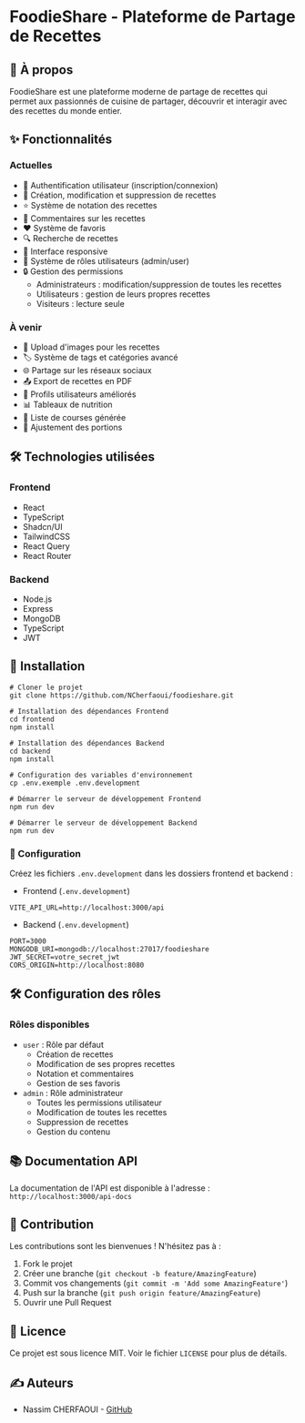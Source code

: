 # FoodieShare - Plateforme de Partage de Recettes

## 🌟 À propos
FoodieShare est une plateforme moderne de partage de recettes qui permet aux passionnés de cuisine de partager, découvrir et interagir avec des recettes du monde entier.

## ✨ Fonctionnalités

### Actuelles
- 👤 Authentification utilisateur (inscription/connexion)
- 📝 Création, modification et suppression de recettes
- ⭐ Système de notation des recettes
- 💭 Commentaires sur les recettes
- ❤️ Système de favoris
- 🔍 Recherche de recettes
- 📱 Interface responsive
- 👥 Système de rôles utilisateurs (admin/user)
- 🔒 Gestion des permissions
  - Administrateurs : modification/suppression de toutes les recettes
  - Utilisateurs : gestion de leurs propres recettes
  - Visiteurs : lecture seule

### À venir
- 📸 Upload d'images pour les recettes
- 🏷️ Système de tags et catégories avancé
- 🌐 Partage sur les réseaux sociaux
- 📤 Export de recettes en PDF
- 👥 Profils utilisateurs améliorés
- 📊 Tableaux de nutrition
- 🛒 Liste de courses générée
- 🔄 Ajustement des portions

## 🛠️ Technologies utilisées

### Frontend
- React
- TypeScript
- Shadcn/UI
- TailwindCSS
- React Query
- React Router

### Backend
- Node.js
- Express
- MongoDB
- TypeScript
- JWT

## 🚀 Installation
```
# Cloner le projet
git clone https://github.com/NCherfaoui/foodieshare.git

# Installation des dépendances Frontend
cd frontend
npm install

# Installation des dépendances Backend
cd backend
npm install

# Configuration des variables d'environnement
cp .env.exemple .env.development

# Démarrer le serveur de développement Frontend
npm run dev

# Démarrer le serveur de développement Backend
npm run dev
```

### 📝 Configuration
Créez les fichiers `.env.development` dans les dossiers frontend et backend :

- Frontend (`.env.development`)
```
VITE_API_URL=http://localhost:3000/api
```
- Backend (`.env.development`)
```
PORT=3000
MONGODB_URI=mongodb://localhost:27017/foodieshare
JWT_SECRET=votre_secret_jwt
CORS_ORIGIN=http://localhost:8080
```

## 🛠️ Configuration des rôles

### Rôles disponibles
- `user` : Rôle par défaut
  - Création de recettes
  - Modification de ses propres recettes
  - Notation et commentaires
  - Gestion de ses favoris
- `admin` : Rôle administrateur
  - Toutes les permissions utilisateur
  - Modification de toutes les recettes
  - Suppression de recettes
  - Gestion du contenu

## 📚 Documentation API
La documentation de l'API est disponible à l'adresse : `http://localhost:3000/api-docs`

## 🤝 Contribution
Les contributions sont les bienvenues ! N'hésitez pas à :

1. Fork le projet
2. Créer une branche (`git checkout -b feature/AmazingFeature`)
3. Commit vos changements (`git commit -m 'Add some AmazingFeature'`)
4. Push sur la branche (`git push origin feature/AmazingFeature`)
5. Ouvrir une Pull Request

## 📄 Licence
Ce projet est sous licence MIT. Voir le fichier `LICENSE` pour plus de détails.

## ✍️ Auteurs
- Nassim CHERFAOUI - [GitHub](https://github.com/NCherfaoui)
